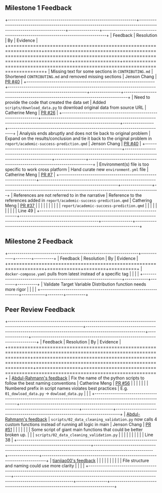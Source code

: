 ## Milestone 1 Feedback

+------------------------------------------------------------------+----------------------------------------------------------------------------------------------------------------------+----------------+--------------------------------------------------------------------------------+
| Feedback                                                         | Resolution                                                                                                           | By             | Evidence                                                                       |
+==================================================================+======================================================================================================================+================+================================================================================+
| Missing text for some sections in `CONTRIBUTING.md`              | Shortened `CONTRIBUTING.md` and removed missing sections                                                             | Jenson Chang   | [PR #40](https://github.com/UBC-MDS/academic-success-prediction/pull/40/files) |
+------------------------------------------------------------------+----------------------------------------------------------------------------------------------------------------------+----------------+--------------------------------------------------------------------------------+
| Need to provide the code that created the data set               | Added `scripts/download_data.py` to download original data from source URL                                           | Catherine Meng | [PR #26](https://github.com/UBC-MDS/academic-success-prediction/pull/26/files) |
+------------------------------------------------------------------+----------------------------------------------------------------------------------------------------------------------+----------------+--------------------------------------------------------------------------------+
| Analysis ends abruptly and does not tie back to original problem | Expand on the results/conclusion and tie it back to the original problem in `report/academic-success-prediction.qmd` | Jenson Chang   | [PR #40](https://github.com/UBC-MDS/academic-success-prediction/pull/40/files) |
+------------------------------------------------------------------+----------------------------------------------------------------------------------------------------------------------+----------------+--------------------------------------------------------------------------------+
| Environment(s) file is too specific to work cross platform       | Hand curate new `environment.yml` file                                                                               | Catherine Meng | [PR #7](https://github.com/UBC-MDS/academic-success-prediction/pull/7/files)   |
+------------------------------------------------------------------+----------------------------------------------------------------------------------------------------------------------+----------------+--------------------------------------------------------------------------------+
| References are not referred to in the narrative                  | Reference to the references added in `report/academic-success-prediction.qmd`                                        | Cathering Meng | [PR #37](https://github.com/UBC-MDS/academic-success-prediction/pull/37/files) |
|                                                                  |                                                                                                                      |                |                                                                                |
|                                                                  |                                                                                                                      |                | `report/academic-success-prediction.qmd`                                       |
|                                                                  |                                                                                                                      |                |                                                                                |
|                                                                  |                                                                                                                      |                | Line 49                                                                        |
+------------------------------------------------------------------+----------------------------------------------------------------------------------------------------------------------+----------------+--------------------------------------------------------------------------------+

## Milestone 2 Feedback

+-------------------------------------------------------------------+------------+--------+----------+
| Feedback                                                          | Resolution | By     | Evidence |
+===================================================================+============+========+==========+
| `docker-compose.yaml` pulls from latest instead of a specific tag |            |        |          |
+-------------------------------------------------------------------+------------+--------+----------+
| Validate Target Variable Distribution function needs more rigor   |            |        |          |
+-------------------------------------------------------------------+------------+--------+----------+

## Peer Review Feedback

+--------------------------------------------------------------------------------------------------------------------+------------------------------------------------------------------------------------------------------------+----------------+--------------------------------------------------------------------------------+
| Feedback                                                                                                           | Resolution                                                                                                 | By             | Evidence                                                                       |
+====================================================================================================================+============================================================================================================+================+================================================================================+
| [Abdul-Rahmann's feedback](https://github.com/UBC-MDS/data-analysis-review-2024/issues/11#issuecomment-2530167190) | Fix the name of the python scripts to follow the best naming conventions                                   | Catherine Meng | [PR #56](https://github.com/UBC-MDS/academic-success-prediction/pull/56)       |
|                                                                                                                    |                                                                                                            |                |                                                                                |
| Numbered prefix in script names violates best practices                                                            | E.g. `01_dowload_data.py` -\> `dowload_data.py`                                                            |                |                                                                                |
+--------------------------------------------------------------------------------------------------------------------+------------------------------------------------------------------------------------------------------------+----------------+--------------------------------------------------------------------------------+
| [Abdul-Rahmann's feedback](https://github.com/UBC-MDS/data-analysis-review-2024/issues/11#issuecomment-2530167190) | `scripts/02_data_cleaning_validation.py` now calls 4 custom functions instead of running all logic in main | Jenson Chang   | [PR #51](https://github.com/UBC-MDS/academic-success-prediction/pull/51/files) |
|                                                                                                                    |                                                                                                            |                |                                                                                |
| Some script of giant main functions that could be better broken up.                                                |                                                                                                            |                | `scripts/02_data_cleaning_validation.py`                                       |
|                                                                                                                    |                                                                                                            |                |                                                                                |
|                                                                                                                    |                                                                                                            |                | Line 38                                                                        |
+--------------------------------------------------------------------------------------------------------------------+------------------------------------------------------------------------------------------------------------+----------------+--------------------------------------------------------------------------------+
| [tianjiao00's feedback](https://github.com/UBC-MDS/data-analysis-review-2024/issues/11#issuecomment-2534180728)    |                                                                                                            |                |                                                                                |
|                                                                                                                    |                                                                                                            |                |                                                                                |
| File structure and naming could use more clarity                                                                   |                                                                                                            |                |                                                                                |
+--------------------------------------------------------------------------------------------------------------------+------------------------------------------------------------------------------------------------------------+----------------+--------------------------------------------------------------------------------+
